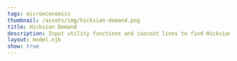 ```yaml
---
tags: microeconomics
thumbnail: /assets/img/hicksian-demand.png
title: Hicksian Demand
description: Input utility functions and isocost lines to find Hicksian demand bundles
layout: model.njk
show: true
---
```

<script defer>

</script>
